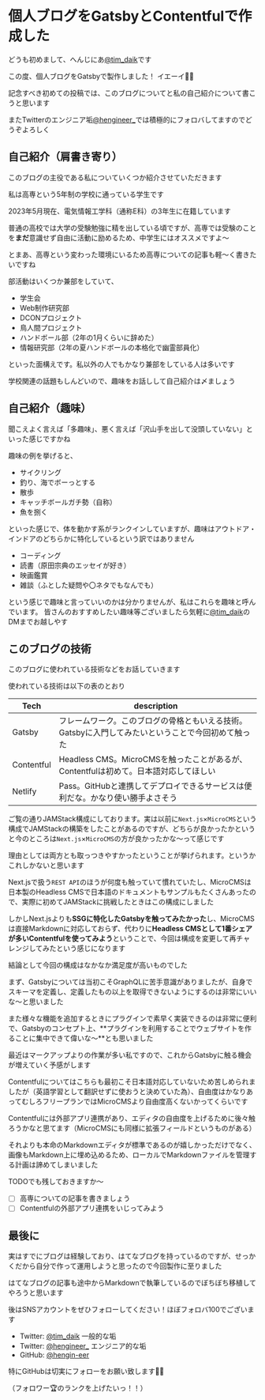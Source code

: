 # 個人ブログをGatsbyとContentfulで作成した

どうも初めまして、へんじにあ[@tim_daik](https://twitter.com/tim_daik)です

この度、個人ブログをGatsbyで製作しました！ イエーイ🎉🎉

記念すべき初めての投稿では、このブログについてと私の自己紹介について書こうと思います

またTwitterのエンジニア垢[@hengineer_](https://twitter.com/hengineer_)では積極的にフォロバしてますのでどうぞよろしく

## 自己紹介（肩書き寄り）

このブログの主役である私についていくつか紹介させていただきます

私は高専という5年制の学校に通っている学生です

2023年5月現在、電気情報工学科（通称E科）の3年生に在籍しています

普通の高校では大学の受験勉強に精を出している頃ですが、高専では受験のことを**まだ**意識せず自由に活動に励めるため、中学生にはオススメですよ～

とまあ、高専という変わった環境にいるため高専についての記事も軽～く書きたいですね

部活動はいくつか兼部をしていて、

- 学生会
- Web制作研究部
- DCONプロジェクト
- 鳥人間プロジェクト
- ハンドボール部（2年の1月くらいに辞めた）
- 情報研究部（2年の夏ハンドボールの本格化で幽霊部員化）

といった面構えです。私以外の人でもかなり兼部をしている人は多いです

学校関連の話題もしんどいので、趣味をお話しして自己紹介は〆ましょう

## 自己紹介（趣味）

聞こえよく言えば「多趣味」、悪く言えば「沢山手を出して没頭していない」といった感じですかね

趣味の例を挙げると、

- サイクリング
- 釣り、海でボーっとする
- 散歩
- キャッチボールガチ勢（自称）
- 魚を捌く

といった感じで、体を動かす系がランクインしていますが、趣味はアウトドア・インドアのどちらかに特化しているという訳ではありません

- コーディング
- 読書（原田宗典のエッセイが好き）
- 映画鑑賞
- 雑談（ふとした疑問や〇ネタでもなんでも）

という感じで趣味と言っていいのかは分かりませんが、私はこれらを趣味と呼んでいます。 皆さんのおすすめしたい趣味等ございましたら気軽に[@tim_daik](https://twitter.com/tim_daik)のDMまでお越しやす

## このブログの技術

このブログに使われている技術などをお話していきます

使われている技術は以下の表のとおり

| Tech       | description                                                      |
|------------|------------------------------------------------------------------|
| Gatsby     | フレームワーク。このブログの骨格ともいえる技術。Gatsbyに入門してみたいということで今回初めて触った   |
| Contentful | Headless CMS。MicroCMSを触ったことがあるが、Contentfulは初めて。日本語対応してほしい |
| Netlify    | Pass。GitHubと連携してデプロイできるサービスは便利だな。かなり使い勝手よさそう              |

ご覧の通りJAMStack構成にしております。実は以前に`Next.js`×`MicroCMS`という構成でJAMStackの構築をしたことがあるのですが、どちらが良かったかというと今のところは`Next.js`×`MicroCMS`の方が良かったかな～って感じです

理由としては両方とも取っつきやすかったということが挙げられます。というかこれしかないと思います

Next.jsで扱う`REST API`のほうが何度も触っていて慣れていたし、MicroCMSは日本製のHeadless CMSで日本語のドキュメントもサンプルもたくさんあったので、実際に初めてJAMStackに挑戦したときはこの構成にしました

しかしNext.jsよりも**SSGに特化したGatsbyを触ってみたかった**し、MicroCMSは直接Markdownに対応しておらず、代わりに**Headless CMSとして1番シェアが多いContentfulを使ってみよう**ということで、今回は構成を変更して再チャレンジしてみたという感じになります

結論として今回の構成はなかなか満足度が高いものでした

まず、Gatsbyについては当初こそGraphQLに苦手意識がありましたが、自身でスキーマを定義し、定義したもの以上を取得できないようにするのは非常にいいな～と思いました

また様々な機能を追加するときにプラグインで素早く実装できるのは非常に便利で、Gatsbyのコンセプト上、**プラグインを利用することでウェブサイトを作ることに集中できて偉いな～**とも思いました

最近はマークアップよりの作業が多い私ですので、これからGatsbyに触る機会が増えていく予感がします

Contentfulについてはこちらも最初こそ日本語対応していないため苦しめられましたが（英語学習として翻訳せずに使おうと決めていた為）、自由度はかなりあってむしろフリープランではMicroCMSより自由度高くないかってくらいです

Contentfulには外部アプリ連携があり、エディタの自由度を上げるために後々触ろうかなと思てます（MicroCMSにも同様に拡張フィールドというものがある）

それよりも本命のMarkdownエディタが標準であるのが嬉しかっただけでなく、画像もMarkdown上に埋め込めるため、ローカルでMarkdownファイルを管理する計画は諦めてしまいました

TODOでも残しておきますか～

- [ ] 高専についての記事を書きましょう
- [ ] Contentfulの外部アプリ連携をいじってみよう

## 最後に

実はすでにブログは経験しており、はてなブログを持っているのですが、せっかくだから自分で作って運用しようと思ったので今回製作に至りました

はてなブログの記事も途中からMarkdownで執筆しているのでぼちぼち移植してやろうと思います

後はSNSアカウントをぜひフォローしてください！ほぼフォロバ100でございます

- Twitter: [@tim_daik](https://twitter.com/tim_daik) 一般的な垢
- Twitter: [@hengineer_](https://twitter.com/hengineer_) エンジニア的な垢
- GitHub: [@hengin-eer](https://github.com/hengin-eer) 

特にGitHubは切実にフォローをお願い致します🙏🙏

（フォロワー🏆のランクを上げたいっ！！）

<FollowMe />
